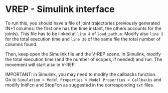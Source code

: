 # VREP - Simulink interface
To run this, you should have a file of joint trajectories previously generated (N+1 columns: the first one has the time instant, the others accounts for the joints). This file has to be linked at `line 4` of `load_path.m`. Modify also `line 2` for the total execution time and `line 30` of the same file the total number of columns found.

Then, keep open the Simulink file and the V-REP scene. In Simulink, modify the total execution time (and the number of scopes, if needed) and run. The movement will start also in V-REP.

IMPORTANT: in Simulink, you may need to modify the callbacks function. Go to `Simulation > Model Properties > Model Properties > Callbacks` and modify InitFcn and StopFcn as suggested in the corresponding `txt` files.
